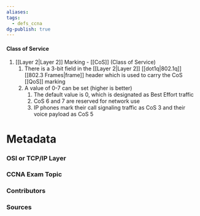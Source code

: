 ```yaml
---
aliases: 
tags:
  - defs_ccna
dg-publish: true
---
```

#### Class of Service
1. [[Layer 2|Layer 2]] Marking - [[CoS]] (Class of Service)
	1. There is a 3-bit field in the [[Layer 2|Layer 2]] [[dot1q|802.1q]] [[802.3 Frames|frame]] header which is used to carry the CoS [[QoS]] marking
	2. A value of 0-7 can be set (higher is better)
		1. The default value is 0, which is designated as Best Effort traffic
		2. CoS 6 and 7 are reserved for network use
		3. IP phones mark their call signaling traffic as CoS 3 and their voice payload as CoS 5


# Metadata
### OSI or TCP/IP Layer

### CCNA Exam Topic

### Contributors

### Sources


